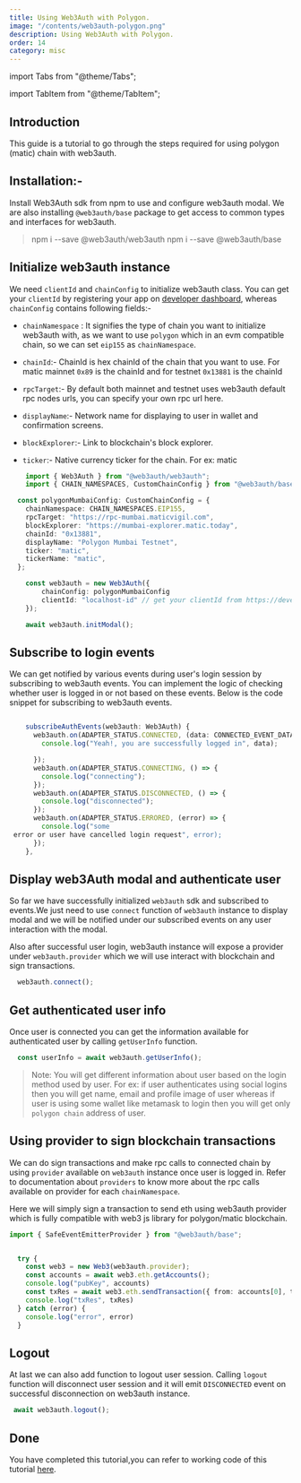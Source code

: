 ```yaml
---
title: Using Web3Auth with Polygon.
image: "/contents/web3auth-polygon.png"
description: Using Web3Auth with Polygon.
order: 14
category: misc
---
```


import Tabs from "@theme/Tabs";

import TabItem from "@theme/TabItem";

## Introduction

This guide is a tutorial to go through the steps required for using polygon (matic) chain with web3auth.

## Installation:-

Install Web3Auth sdk from npm to use and configure web3auth modal. We are also installing `@web3auth/base` package to get access to common types and interfaces for web3auth.

> npm i --save @web3auth/web3auth
> npm i --save @web3auth/base

## Initialize web3auth instance

We need `clientId` and `chainConfig` to initialize web3auth class. You can get your `clientId` by registering your app on [developer dashboard](https://developer.web3auth.io), whereas `chainConfig` contains following fields:-


 - `chainNamespace` : It  signifies the type of chain you want to initialize web3auth with, as we want to use `polygon` which in an evm compatible chain,  so we can set `eip155` as `chainNamespace`.

- `chainId`:- ChainId is hex chainId of the chain that you want to use. For matic mainnet `0x89` is the chainId and for testnet `0x13881` is the chainId

- `rpcTarget`:- By default both mainnet and testnet uses web3auth default rpc nodes urls, you can specify your own rpc url here.

- `displayName`:- Network name for displaying to user in wallet and confirmation screens.

- `blockExplorer`:- Link to blockchain's block explorer.

- `ticker`:- Native currency ticker for the chain. For ex: matic


```ts
    import { Web3Auth } from "@web3auth/web3auth";
    import { CHAIN_NAMESPACES, CustomChainConfig } from "@web3auth/base";

  const polygonMumbaiConfig: CustomChainConfig = {
    chainNamespace: CHAIN_NAMESPACES.EIP155,
    rpcTarget: "https://rpc-mumbai.maticvigil.com",
    blockExplorer: "https://mumbai-explorer.matic.today",
    chainId: "0x13881",
    displayName: "Polygon Mumbai Testnet",
    ticker: "matic",
    tickerName: "matic",
  };

    const web3auth = new Web3Auth({
        chainConfig: polygonMumbaiConfig
        clientId: "localhost-id" // get your clientId from https://developer.web3auth.io
    });

    await web3auth.initModal();

```

## Subscribe to login events

We can get notified by various events during user's login session by subscribing to web3auth events. You can implement the logic of checking whether user is logged in or not based on these events. Below is the code snippet for subscribing to web3auth events.

```ts

    subscribeAuthEvents(web3auth: Web3Auth) {
      web3auth.on(ADAPTER_STATUS.CONNECTED, (data: CONNECTED_EVENT_DATA) => {
        console.log("Yeah!, you are successfully logged in", data);

      });
      web3auth.on(ADAPTER_STATUS.CONNECTING, () => {
        console.log("connecting");
      });
      web3auth.on(ADAPTER_STATUS.DISCONNECTED, () => {
        console.log("disconnected");
      });
      web3auth.on(ADAPTER_STATUS.ERRORED, (error) => {
        console.log("some
 error or user have cancelled login request", error);
      });
    },

```

## Display web3Auth modal and authenticate user

So far we have successfully initialized `web3auth` sdk and subscribed to events.We just need to use `connect` function of `web3auth` instance to display modal and we will be notified under our subscribed events on any user interaction with the modal.

Also after successful user login, web3auth instance will expose a provider under `web3auth.provider`  which we will use interact with blockchain and sign transactions.

```ts
  web3auth.connect();
```



## Get authenticated user info

Once user is connected you can get the information available for authenticated user by calling `getUserInfo` function.

```ts
  const userInfo = await web3auth.getUserInfo();
```

> Note: You will get different information about user based on the login method used by user. For ex: if user authenticates using social logins then you will get name, email and profile image of user whereas if user is using some wallet like metamask to login then you will get only `polygon chain` address of user.


## Using provider to sign blockchain transactions

We can do sign transactions and make rpc calls to connected chain by using `provider` available on `web3auth` instance once user is logged in. Refer to documentation about `providers` to know more about the rpc calls available on provider for each `chainNamespace`.

Here we will simply sign a transaction to send eth using web3auth provider  which is fully compatible with web3 js library for polygon/matic blockchain.

```ts
import { SafeEventEmitterProvider } from "@web3auth/base";


  try {
    const web3 = new Web3(web3auth.provider);
    const accounts = await web3.eth.getAccounts();
    console.log("pubKey", accounts)
    const txRes = await web3.eth.sendTransaction({ from: accounts[0], to: accounts[0], value: web3.utils.toWei("0.01") })
    console.log("txRes", txRes)
  } catch (error) {
    console.log("error", error)
  }

```

## Logout

At last we can also add function to logout user session.
Calling `logout` function will disconnect user session and it will emit `DISCONNECTED` event on successful disconnection on web3auth instance.

```ts
 await web3auth.logout();
```

## Done

You have completed this tutorial,you can refer to working code of this tutorial [here]("https://github.com/Web3Auth/Web3Auth/examples/vue-app/src/chains/matic.vue").
